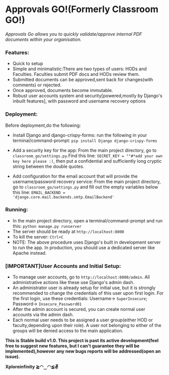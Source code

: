 <h1>Approvals GO!(Formerly Classroom GO!)</h1>
<i>Approvals Go allows you to quickly validate/approve internal PDF documents within your organisation.</i>

<h3>Features:</h3>

* Quick to setup
* Simple and minimalistic:There are two types of users: HODs and Faculties. Faculties submit PDF docs and HODs review them.
* Submitted documents can be approved,sent back for changes(with comments) or rejected.
* Once approved, documents become immutable.
* Robust user accounts system and security[powered,mostly by Django's inbuilt features], with password and username recovery options

<h3>Deployment:</h3>

Before deployment,do the following:

* Install Django and django-crispy-forms: run the following in your terminal/command-prompt: `pip install Django django-crispy-forms`
* Add a security key for the app: From the main project directory, go to `classroom_go/settings.py`.Find this line: `SECRET_KEY = ""#*add your own key here please :)`, then put a confidential and sufficiently long cryptic string between the double quotes.

* Add configuration for the email account that will provide the username/password recovery service: From the main project directory, go to `classroom_go/settings.py` and fill out the empty variables below this line: `EMAIL_BACKEND = 'django.core.mail.backends.smtp.EmailBackend'`

<h3>Running:</h3>

* In the main project directory, open a terminal/command-prompt and run this: `python manage.py runserver`
* The server should be ready at `http://localhost:8000`
* To kill the server: `Ctrl+C`
* NOTE: The above procedure uses Django's built in development server to run the app. In production, you should use a dedicated server like Apache instead.

<h3>[IMPORTANT]User Accounts and Initial Setup:</h3>

* To manage user accounts, go to `http://localhost:8000/admin`. All administrative actions like these use Django's admin dash.
* An administrator user is already setup for initial use, but it is strongly recommended to change the credentials of this user upon first login. For the first login, use these credentials: Username-> `SuperInsecure`; Password-> `Insecure_Password01`
* After the admin account is secured, you can create normal user accounts via the admin dash.
* Each normal user needs to be assigned a user group(either HOD or faculty,depending upon their role). A user not belonging to either of the groups will be denied access to the main application.

**This is Stable build v1.0. This project is past its active development(feel free to suggest new features, but I can't guarantee they will be implemented),however any new bugs reports will be addressed(open an issue).**

**Xploreinfinity ≧◠‿◠≦✌**